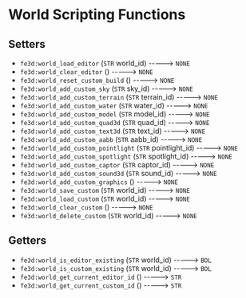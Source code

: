 # World Scripting Functions

## Setters

- `fe3d:world_load_editor` (`STR` world_id) -----> `NONE`
- `fe3d:world_clear_editor` () -----> `NONE`
- `fe3d:world_reset_custom_build` () -----> `NONE`
- `fe3d:world_add_custom_sky` (`STR` sky_id) -----> `NONE`
- `fe3d:world_add_custom_terrain` (`STR` terrain_id) -----> `NONE`
- `fe3d:world_add_custom_water` (`STR` water_id) -----> `NONE`
- `fe3d:world_add_custom_model` (`STR` model_id) -----> `NONE`
- `fe3d:world_add_custom_quad3d` (`STR` quad_id) -----> `NONE`
- `fe3d:world_add_custom_text3d` (`STR` text_id) -----> `NONE`
- `fe3d:world_add_custom_aabb` (`STR` aabb_id) -----> `NONE`
- `fe3d:world_add_custom_pointlight` (`STR` pointlight_id) -----> `NONE`
- `fe3d:world_add_custom_spotlight` (`STR` spotlight_id) -----> `NONE`
- `fe3d:world_add_custom_captor` (`STR` captor_id) -----> `NONE`
- `fe3d:world_add_custom_sound3d` (`STR` sound_id) -----> `NONE`
- `fe3d:world_add_custom_graphics` () -----> `NONE`
- `fe3d:world_save_custom` (`STR` world_id) -----> `NONE`
- `fe3d:world_load_custom` (`STR` world_id) -----> `NONE`
- `fe3d:world_clear_custom` () -----> `NONE`
- `fe3d:world_delete_custom` (`STR` world_id) -----> `NONE`

## Getters

- `fe3d:world_is_editor_existing` (`STR` world_id) -----> `BOL`
- `fe3d:world_is_custom_existing` (`STR` world_id) -----> `BOL`
- `fe3d:world_get_current_editor_id` () -----> `STR`
- `fe3d:world_get_current_custom_id` () -----> `STR`
